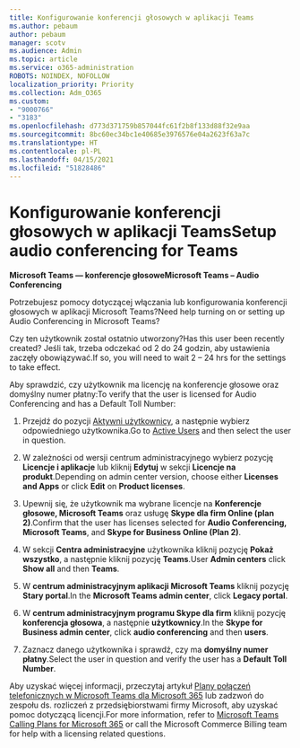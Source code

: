```yaml
---
title: Konfigurowanie konferencji głosowych w aplikacji Teams
ms.author: pebaum
author: pebaum
manager: scotv
ms.audience: Admin
ms.topic: article
ms.service: o365-administration
ROBOTS: NOINDEX, NOFOLLOW
localization_priority: Priority
ms.collection: Adm_O365
ms.custom:
- "9000766"
- "3183"
ms.openlocfilehash: d773d371759b857044fc61f2b8f133d88f32e9aa
ms.sourcegitcommit: 8bc60ec34bc1e40685e3976576e04a2623f63a7c
ms.translationtype: HT
ms.contentlocale: pl-PL
ms.lasthandoff: 04/15/2021
ms.locfileid: "51828486"
---
```

# <a name="setup-audio-conferencing-for-teams"></a><span data-ttu-id="b2775-102">Konfigurowanie konferencji głosowych w aplikacji Teams</span><span class="sxs-lookup"><span data-stu-id="b2775-102">Setup audio conferencing for Teams</span></span>

<span data-ttu-id="b2775-103">**Microsoft Teams — konferencje głosowe**</span><span class="sxs-lookup"><span data-stu-id="b2775-103">**Microsoft Teams – Audio Conferencing**</span></span>

<span data-ttu-id="b2775-104">Potrzebujesz pomocy dotyczącej włączania lub konfigurowania konferencji głosowych w aplikacji Microsoft Teams?</span><span class="sxs-lookup"><span data-stu-id="b2775-104">Need help turning on or setting up Audio Conferencing in Microsoft Teams?</span></span>

<span data-ttu-id="b2775-105">Czy ten użytkownik został ostatnio utworzony?</span><span class="sxs-lookup"><span data-stu-id="b2775-105">Has this user been recently created?</span></span>  <span data-ttu-id="b2775-106">Jeśli tak, trzeba odczekać od 2 do 24 godzin, aby ustawienia zaczęły obowiązywać.</span><span class="sxs-lookup"><span data-stu-id="b2775-106">If so, you will need to wait 2 – 24 hrs for the settings to take effect.</span></span>

<span data-ttu-id="b2775-107">Aby sprawdzić, czy użytkownik ma licencję na konferencje głosowe oraz domyślny numer płatny:</span><span class="sxs-lookup"><span data-stu-id="b2775-107">To verify that the user is licensed for Audio Conferencing and has a Default Toll Number:</span></span>

1. <span data-ttu-id="b2775-108">Przejdź do pozycji [Aktywni użytkownicy](https://admin.microsoft.com/Adminportal/Home?source=applauncher#/users), a następnie wybierz odpowiedniego użytkownika.</span><span class="sxs-lookup"><span data-stu-id="b2775-108">Go to [Active Users](https://admin.microsoft.com/Adminportal/Home?source=applauncher#/users) and then select the user in question.</span></span>

2. <span data-ttu-id="b2775-109">W zależności od wersji centrum administracyjnego wybierz pozycję **Licencje i aplikacje** lub kliknij **Edytuj** w sekcji **Licencje na produkt**.</span><span class="sxs-lookup"><span data-stu-id="b2775-109">Depending on admin center version, choose either **Licenses and Apps** or click **Edit** on **Product licenses**.</span></span>

3. <span data-ttu-id="b2775-110">Upewnij się, że użytkownik ma wybrane licencje na **Konferencje głosowe, Microsoft Teams** oraz usługę **Skype dla firm Online (plan 2)**.</span><span class="sxs-lookup"><span data-stu-id="b2775-110">Confirm that the user has licenses selected for **Audio Conferencing, Microsoft Teams**, and **Skype for Business Online (Plan 2)**.</span></span>

4. <span data-ttu-id="b2775-111">W sekcji **Centra administracyjne** użytkownika kliknij pozycję **Pokaż wszystko**, a następnie kliknij pozycję **Teams**.</span><span class="sxs-lookup"><span data-stu-id="b2775-111">User **Admin centers** click **Show all** and then **Teams**.</span></span>

5. <span data-ttu-id="b2775-112">W **centrum administracyjnym aplikacji Microsoft Teams** kliknij pozycję **Stary portal**.</span><span class="sxs-lookup"><span data-stu-id="b2775-112">In the **Microsoft Teams admin center**, click **Legacy portal**.</span></span>

6. <span data-ttu-id="b2775-113">W **centrum administracyjnym programu Skype dla firm** kliknij pozycję **konferencja głosowa**, a następnie **użytkownicy**.</span><span class="sxs-lookup"><span data-stu-id="b2775-113">In the **Skype for Business admin center**, click **audio conferencing** and then **users**.</span></span>

7. <span data-ttu-id="b2775-114">Zaznacz danego użytkownika i sprawdź, czy ma **domyślny numer płatny**.</span><span class="sxs-lookup"><span data-stu-id="b2775-114">Select the user in question and verify the user has a **Default Toll Number**.</span></span>

<span data-ttu-id="b2775-115">Aby uzyskać więcej informacji, przeczytaj artykuł [Plany połączeń telefonicznych w Microsoft Teams dla Microsoft 365](https://docs.microsoft.com/microsoftteams/calling-plans-for-office-365) lub zadzwoń do zespołu ds. rozliczeń z przedsiębiorstwami firmy Microsoft, aby uzyskać pomoc dotyczącą licencji.</span><span class="sxs-lookup"><span data-stu-id="b2775-115">For more information, refer to [Microsoft Teams Calling Plans for Microsoft 365](https://docs.microsoft.com/microsoftteams/calling-plans-for-office-365) or call the Microsoft Commerce Billing team for help with a licensing related questions.</span></span>
